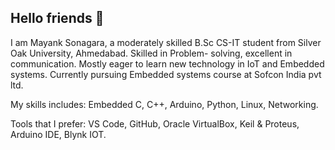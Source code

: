 ## Hello friends 👋

I am Mayank Sonagara, a moderately skilled B.Sc CS-IT student from Silver Oak University, Ahmedabad.
Skilled in Problem- solving, excellent in communication.
Mostly eager to learn new technology in IoT and Embedded systems.
Currently pursuing Embedded systems course at Sofcon India pvt ltd.

My skills includes:
                     Embedded C,
                     C++,
                     Arduino,
                     Python,
                     Linux,
                     Networking.

Tools that I prefer:
                     VS Code,
                     GitHub,
                     Oracle VirtualBox,
                     Keil & Proteus,
                     Arduino IDE,
                     Blynk IOT.
                    
<!--
**mayank5307/mayank5307** is a ✨ _special_ ✨ repository because its `README.md` (this file) appears on your GitHub profile.

Here are some ideas to get you started:

- 🔭 I’m currently working on ...
- 🌱 I’m currently learning ...
- 👯 I’m looking to collaborate on ...
- 🤔 I’m looking for help with ...
- 💬 Ask me about ...
- 📫 How to reach me: ...
- 😄 Pronouns: ...
- ⚡ Fun fact: ...
-->
